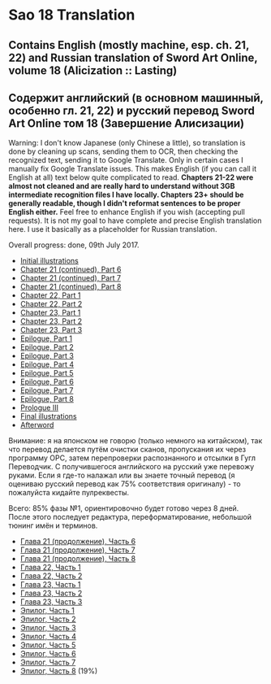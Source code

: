 # Sao 18 Translation
## Contains English (mostly machine, esp. ch. 21, 22) and Russian translation of Sword Art Online, volume 18 (Alicization :: Lasting)
## Содержит английский (в основном машинный, особенно гл. 21, 22) и русский перевод Sword Art Online том 18 (Завершение Алисизации) 

Warning: I don't know Japanese (only Chinese a little), so translation is done by cleaning up scans, sending them to OCR, then checking the recognized text, sending it to Google Translate. Only in certain cases I manually fix Google Translate issues. This makes English (if you can call it English at all) text below quite complicated to read. **Chapters 21-22 were almost not cleaned and are really hard to understand without 3GB intermediate recognition files I have locally. Chapters 23+ should be generally readable, though I didn't reformat sentences to be proper English either.** Feel free to enhance English if you wish (accepting pull requests). It is not my goal to have complete and precise English translation here. I use it basically as a placeholder for Russian translation.

Overall progress: done, 09th July 2017.

- [Initial illustrations](Translate/En/Ills_start.md)
- [Chapter 21 (continued), Part 6](Translate/En/21-06.md)
- [Chapter 21 (continued), Part 7](Translate/En/21-07.md)
- [Chapter 21 (continued), Part 8](Translate/En/21-08.md)
- [Chapter 22, Part 1](Translate/En/22-01.md) 
- [Chapter 22, Part 2](Translate/En/22-02.md)
- [Chapter 23, Part 1](Translate/En/23-01.md)
- [Chapter 23, Part 2](Translate/En/23-02.md)
- [Chapter 23, Part 3](Translate/En/23-03.md)
- [Epilogue, Part 1](Translate/En/EP-01.md)
- [Epilogue, Part 2](Translate/En/EP-02.md)
- [Epilogue, Part 3](Translate/En/EP-03.md)
- [Epilogue, Part 4](Translate/En/EP-04.md)
- [Epilogue, Part 5](Translate/En/EP-05.md)
- [Epilogue, Part 6](Translate/En/EP-06.md)
- [Epilogue, Part 7](Translate/En/EP-07.md)
- [Epilogue, Part 8](Translate/En/EP-08.md)
- [Prologue III](Translate/En/PR-III-01.md)
- [Final illustrations](Translate/En/Ills_end.md)
- [Afterword](Translate/En/WA.md)

Внимание: я на японском не говорю (только немного на китайском), так что перевод делается путём очистки сканов, пропускания их через программу ОРС, затем перепроверки распознанного и отсылки в Гугл Переводчик. С получившегося английского на русский уже перевожу руками. Если я где-то налажал или вы знаете точный перевод (я оцениваю русский перевод как 75% соответствия оригиналу) - то пожалуйста кидайте пулреквесты.

Всего: 85% фазы №1, ориентировочно будет готово через 8 дней.  
После этого последует редактура, переформатирование, небольшой тюнинг имён и терминов.

- [Глава 21 (продолжение), Часть 6](Translate/Ru/21-06.md)
- [Глава 21 (продолжение), Часть 7](Translate/Ru/21-07.md)
- [Глава 21 (продолжение), Часть 8](Translate/Ru/21-08.md)
- [Глава 22, Часть 1](Translate/Ru/22-01.md)
- [Глава 22, Часть 2](Translate/Ru/22-02.md)
- [Глава 23, Часть 1](Translate/Ru/23-01.md)
- [Глава 23, Часть 2](Translate/Ru/23-02.md)
- [Глава 23, Часть 3](Translate/Ru/23-03.md)
- [Эпилог, Часть 1](Translate/Ru/EP-01.md)
- [Эпилог, Часть 2](Translate/Ru/EP-02.md)
- [Эпилог, Часть 3](Translate/Ru/EP-03.md)
- [Эпилог, Часть 4](Translate/Ru/EP-04.md)
- [Эпилог, Часть 5](Translate/Ru/EP-05.md)
- [Эпилог, Часть 6](Translate/Ru/EP-06.md)
- [Эпилог, Часть 7](Translate/Ru/EP-07.md)
- [Эпилог, Часть 8](Translate/Ru/EP-08.md) (19%)
